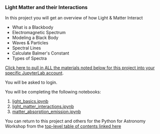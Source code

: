 ### Light Matter and their Interactions

In this project you will get an overview of how Light & Matter Interact
*  What is a Blackbody 
*  Electromagnetic Spectrum
*  Modeling a Black Body
*  Waves & Particles
*  Spectral Lines
*  Calculate Balmer's Constant
*  Types of Spectra

[Click here to pull in ALL the materials noted below for this project into your specific JupyterLab account](http://cedvm.zapto.org/hub/user-redirect/git-pull?repo=https%3A%2F%2Fgithub.com%2Fdrunarayan%2Fpython4spectroscopy&branch=gh-pages&urlpath=lab%2Ftree%2Fpython4spectroscopy%2F).

You will be asked to login. 

You will be completing the following notebooks:

1. [light_basics.ipynb](http://cedvm.zapto.org/hub/user-redirect/git-pull?repo=https%3A%2F%2Fgithub.com%2Fdrunarayan%2Fpython4spectroscopy&branch=gh-pages&urlpath=lab%2Ftree%2Fpython4spectroscopy%2Flight_matter%2Flight_basics.ipynb?reset) 
1. [light_matter_interactions.ipynb](http://cedvm.zapto.org/hub/user-redirect/git-pull?repo=https%3A%2F%2Fgithub.com%2Fdrunarayan%2Fpython4spectroscopy&branch=gh-pages&urlpath=lab%2Ftree%2Fpython4spectroscopy%2Flight_matter%2Flight_matter_interactions.ipynb?reset) 
1. [matter_absorption_emission.ipynb](http://cedvm.zapto.org/hub/user-redirect/git-pull?repo=https%3A%2F%2Fgithub.com%2Fdrunarayan%2Fpython4spectroscopy&branch=gh-pages&urlpath=lab%2Ftree%2Fpython4spectroscopy%2Flight_matter%2Fmatter_absorption_emission.ipynb?reset)

You can return to this project and others for the Python for Astronomy Workshop from the [top-level table of contents linked here](https://drunarayan.github.io/python4spectroscopy/)

